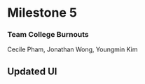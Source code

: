 # Milestone 5

### Team College Burnouts

Cecile Pham, Jonathan Wong, Youngmin Kim



## Updated UI

